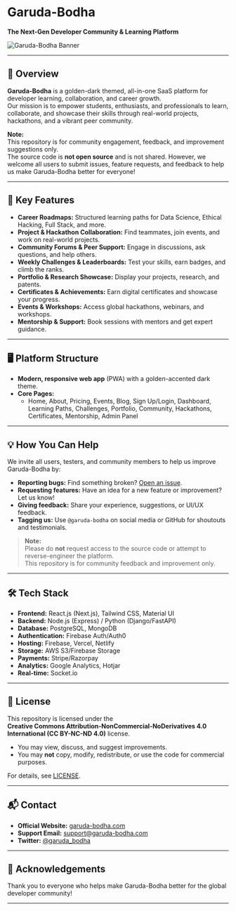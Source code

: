 # Garuda-Bodha

**The Next-Gen Developer Community & Learning Platform**

![Garuda-Bodha Banner](assets/garuda-bodha-banner.png)

---

## 🚀 Overview

**Garuda-Bodha** is a golden-dark themed, all-in-one SaaS platform for developer learning, collaboration, and career growth.  
Our mission is to empower students, enthusiasts, and professionals to learn, collaborate, and showcase their skills through real-world projects, hackathons, and a vibrant peer community.

**Note:**  
This repository is for community engagement, feedback, and improvement suggestions only.  
The source code is **not open source** and is not shared. However, we welcome all users to submit issues, feature requests, and feedback to help us make Garuda-Bodha better for everyone!

---

## 🌟 Key Features

- **Career Roadmaps:** Structured learning paths for Data Science, Ethical Hacking, Full Stack, and more.
- **Project & Hackathon Collaboration:** Find teammates, join events, and work on real-world projects.
- **Community Forums & Peer Support:** Engage in discussions, ask questions, and help others.
- **Weekly Challenges & Leaderboards:** Test your skills, earn badges, and climb the ranks.
- **Portfolio & Research Showcase:** Display your projects, research, and patents.
- **Certificates & Achievements:** Earn digital certificates and showcase your progress.
- **Events & Workshops:** Access global hackathons, webinars, and workshops.
- **Mentorship & Support:** Book sessions with mentors and get expert guidance.

---

## 🖥️ Platform Structure

- **Modern, responsive web app** (PWA) with a golden-accented dark theme.
- **Core Pages:**  
  - Home, About, Pricing, Events, Blog, Sign Up/Login, Dashboard, Learning Paths, Challenges, Portfolio, Community, Hackathons, Certificates, Mentorship, Admin Panel

---

## 💡 How You Can Help

We invite all users, testers, and community members to help us improve Garuda-Bodha by:

- **Reporting bugs:** Find something broken? [Open an issue](https://github.com/your-org/garuda-bodha/issues).
- **Requesting features:** Have an idea for a new feature or improvement? Let us know!
- **Giving feedback:** Share your experience, suggestions, or UI/UX feedback.
- **Tagging us:** Use `@garuda-bodha` on social media or GitHub for shoutouts and testimonials.

> **Note:**  
> Please do **not** request access to the source code or attempt to reverse-engineer the platform.  
> This repository is for community feedback and improvement only.

---

## 🛠️ Tech Stack

- **Frontend:** React.js (Next.js), Tailwind CSS, Material UI
- **Backend:** Node.js (Express) / Python (Django/FastAPI)
- **Database:** PostgreSQL, MongoDB
- **Authentication:** Firebase Auth/Auth0
- **Hosting:** Firebase, Vercel, Netlify
- **Storage:** AWS S3/Firebase Storage
- **Payments:** Stripe/Razorpay
- **Analytics:** Google Analytics, Hotjar
- **Real-time:** Socket.io

---

## 📄 License

This repository is licensed under the  
**Creative Commons Attribution-NonCommercial-NoDerivatives 4.0 International (CC BY-NC-ND 4.0)** license.

- You may view, discuss, and suggest improvements.
- You may **not** copy, modify, redistribute, or use the code for commercial purposes.

For details, see [LICENSE](LICENSE).

---

## 📬 Contact

- **Official Website:** [garuda-bodha.com](https://garuda-bodha.com)
- **Support Email:** support@garuda-bodha.com
- **Twitter:** [@garuda_bodha](https://twitter.com/garuda_bodha)

---

## 🙏 Acknowledgements

Thank you to everyone who helps make Garuda-Bodha better for the global developer community!

---

